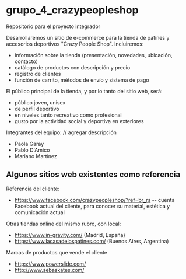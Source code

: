 # grupo_4_crazypeopleshop
Repositorio para el proyecto integrador

Desarrollaremos un sitio de e-commerce para la tienda de patines y accesorios deportivos "Crazy People Shop".
Incluiremos:
- información sobre la tienda (presentación, novedades, ubicación, contacto)
- catálogo de productos con descripción y precio
- registro de clientes
- función de carrito, métodos de envío y sistema de pago

El público principal de la tienda, y por lo tanto del sitio web, será:
-  público joven, unisex
- de perfil deportivo
- en niveles tanto recreativo como profesional
- gusto por la actividad social y deportiva en exteriores


Integrantes del equipo: // agregar descripción
- Paola Garay
- Pablo D'Amico
- Mariano Martínez


Algunos sitios web existentes como referencia
---------------------------------------------
Referencia del cliente:
- https://www.facebook.com/crazypeopleshop/?ref=br_rs
-- cuenta Facebook actual del cliente, para conocer su material, estética y comunicación actual

Otras tiendas online del mismo rubro, con local:
- https://www.in-gravity.com/ (Madrid, España)
- https://www.lacasadelospatines.com/ (Buenos Aires, Argentina)

Marcas de productos que vende el cliente
- https://www.powerslide.com/
- http://www.sebaskates.com/

